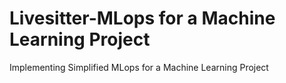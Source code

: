 # Livesitter-MLops for a Machine Learning Project
 Implementing Simplified MLops for a Machine Learning Project
